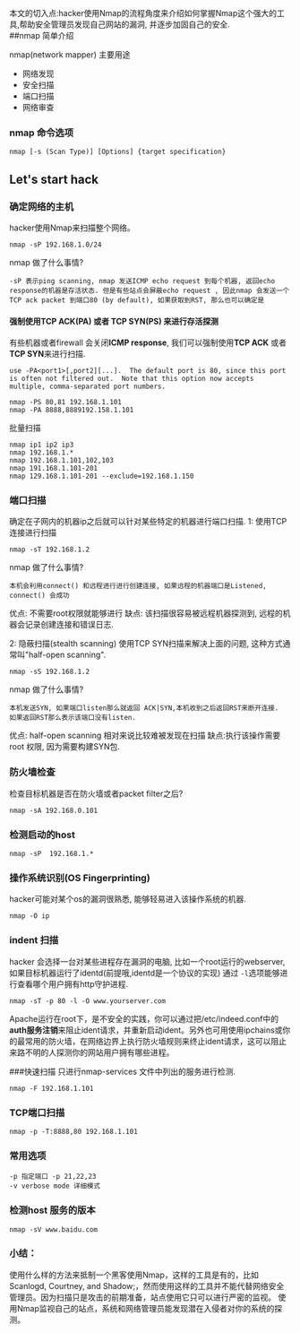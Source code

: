 本文的切入点:hacker使用Nmap的流程角度来介绍如何掌握Nmap这个强大的工具,帮助安全管理员发现自己网站的漏洞, 并逐步加固自己的安全.   
##nmap 简单介绍  

nmap(network mapper) 主要用途  
- 网络发现  
- 安全扫描 
- 端口扫描 
- 网络审查  

### nmap 命令选项  
	nmap [-s (Scan Type)] [Options] {target specification}
    
## Let's start hack

### 确定网络的主机
hacker使用Nmap来扫描整个网络。  

	nmap -sP 192.168.1.0/24  
    
nmap 做了什么事情?   

	-sP 表示ping scanning, nmap 发送ICMP echo request 到每个机器, 返回echo response的机器是存活状态. 但是有些站点会屏蔽echo request , 因此nmap 会发送一个TCP ack packet 到端口80 (by default), 如果获取到RST, 那么也可以确定是
    
#### 强制使用TCP ACK(PA) 或者 TCP SYN(PS) 来进行存活探测
有些机器或者firewall 会关闭**ICMP response**, 我们可以强制使用**TCP ACK** 或者**TCP SYN**来进行扫描.  

	use -PA<port1>[,port2][...].  The default port is 80, since this port is often not filtered out.  Note that this option now accepts multiple, comma-separated port numbers.

	nmap -PS 80,81 192.168.1.101
    nmap -PA 8888,8889192.158.1.101
    
批量扫描   

	nmap ip1 ip2 ip3
    nmap 192.168.1.*
    nmap 192.168.1.101,102,103
    nmap 191.168.1.101-201
    nmap 129.168.1.101-201 --exclude=192.168.1.150  
    
    
### 端口扫描
确定在子网内的机器ip之后就可以针对某些特定的机器进行端口扫描.
1: 使用TCP连接进行扫描  

	nmap -sT 192.168.1.2  
    
nmap 做了什么事情?    

	本机会利用connect() 和远程进行进行创建连接, 如果远程的机器端口是Listened, connect() 会成功  
    
优点: 不需要root权限就能够进行
缺点: 该扫描很容易被远程机器探测到, 远程的机器会记录创建连接和错误日志. 

2: 隐蔽扫描(stealth scanning)
使用TCP SYN扫描来解决上面的问题, 这种方式通常叫"half-open scanning".    

	nmap -sS 192.168.1.2
nmap 做了什么事情?  

	本机发送SYN, 如果端口listen那么就返回 ACK|SYN,本机收到之后返回RST来断开连接.  如果返回RST那么表示该端口没有listen. 
优点: half-open scanning 相对来说比较难被发现在扫描
缺点:执行该操作需要root 权限, 因为需要构建SYN包.

### 防火墙检查
检查目标机器是否在防火墙或者packet filter之后?　　

	nmap -sA 192.168.0.101
    
### 检测启动的host

	nmap -sP  192.168.1.*

### 操作系统识别(OS Fingerprinting)
hacker可能对某个os的漏洞很熟悉, 能够轻易进入该操作系统的机器.  

	nmap -O ip
    
### indent 扫描
hacker 会选择一台对某些进程存在漏洞的电脑, 比如一个root运行的webserver, 如果目标机器运行了identd(前提哦,identd是一个协议的实现) 通过 `-l`选项能够进行查看哪个用户拥有http守护进程.   

	nmap -sT -p 80 -l -O www.yourserver.com
    
 Apache运行在root下，是不安全的实践，你可以通过把/etc/indeed.conf中的**auth服务注销**来阻止ident请求，并重新启动ident。另外也可用使用ipchains或你的最常用的防火墙，在网络边界上执行防火墙规则来终止ident请求，这可以阻止来路不明的人探测你的网站用户拥有哪些进程。  
 
 ###快速扫描
 只进行nmap-services 文件中列出的服务进行检测.
 
 	nmap -F 192.168.1.101  
    
 ### TCP端口扫描
 
 	nmap -p -T:8888,80 192.168.1.101
 
### 常用选项  

	-p 指定端口 -p 21,22,23
    -v verbose mode 详细模式
 
### 检测host 服务的版本  
	
    nmap -sV www.baidu.com
    
### 小结：　　
使用什么样的方法来抵制一个黑客使用Nmap，这样的工具是有的，比如 Scanlogd, Courtney, and Shadow;，然而使用这样的工具并不能代替网络安全管理员。因为扫描只是攻击的前期准备，站点使用它只可以进行严密的监视。 使用Nmap监视自己的站点，系统和网络管理员能发现潜在入侵者对你的系统的探测。
